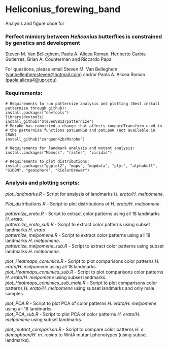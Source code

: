 # Heliconius_forewing_band

Analysis and figure code for


### Perfect mimicry between <i>Heliconius</i> butterflies is constrained by genetics and development

Steven M. Van Belleghem, Paola A. Alicea Roman, Heriberto Carbia Gutierrez, Brian A. Counterman and Riccardo Papa

For questions, please email Steven M. Van Belleghem (vanbelleghemsteven@hotmail.com) and/or Paola A. Alicea Roman (paola.alicea4@upr.edu)


### Requirements:
````
# Requirements to run patternize analysis and plotting (Best install patternize through github):
install.packages("devtools")
library(devtools)
install_github("StevenVB12/patternize")
# Morpho has committed a change that affects computeTransform used in
# the patternize functions patLanRGB and patLanK (not available in CRAN)
install_github("zarquon42b/Morpho")

# Requirements for landmark analysis and mutant analysis:
install.packages("Momocs", "raster", "viridis")

# Requirements to plot distributions:
install.packages("ggplot2", "maps", "mapdata", "plyr", "alphahull", "G1DBN", "geosphere", "RColorBrewer")
````

### Analysis and plotting scripts:

<i>plot_landmarks.R</i> - Script for analysis of landmarks <i>H. erato/H. melpomene</i>.

<i>Plot_distributions.R</i> - Script to plot distributions of <i>H. erato/H. melpomene</i>.

<i>patternize_erato.R</i> - Script to extract color patterns using all 18 landmarks <i>H. erato</i>.<br/>
<i>patternize_erato_sub.R</i> - Script to extract color patterns using subset landmarks <i>H. erato</i>.<br/>
<i>patternize_melpomene.R</i> - Script to extract color patterns using all 18 landmarks <i>H. melpomene</i>.<br/>
<i>patternize_melpomene_sub.R</i> - Script to extract color patterns using subset landmarks <i>H. melpomene</i>.<br/>

<i>plot_Heatmaps_comimics.R</i> - Script to plot comparisons color patterns <i>H. erato/H. melpomene</i> using all 18 landmarks.<br/>
<i>plot_Heatmaps_comimics_sub.R</i> - Script to plot comparisons color patterns <i>H. erato/H. melpomene</i> using subset landmarks.<br/>
<i>plot_Heatmaps_comimics_sub_male.R</i> - Script to plot comparisons color patterns <i>H. erato/H. melpomene</i> using subset landmarks and only male samples.<br/>

<i>plot_PCA.R</i> - Script to plot PCA of color patterns <i>H. erato/H. melpomene</i> using all 18 landmarks.<br/>
<i>plot_PCA_sub.R</i> - Script to plot PCA of color patterns <i>H. erato/H. melpomene</i> using subset landmarks.<br/>

<i>plot_mutant_comparison.R</i> - Script to compare color patterns <i>H. e. demophoon/H. m. rosina</i> to WntA mutant phenotypes (using subset landmarks).


